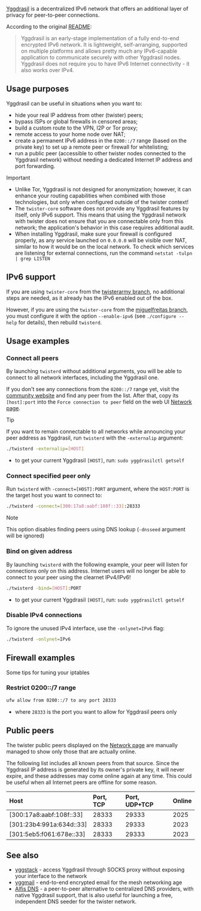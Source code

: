 [Yggdrasil](https://yggdrasil-network.github.io/) is a decentralized IPv6 network that offers an additional layer of privacy for peer-to-peer connections.

According to the original [README](https://github.com/yggdrasil-network/yggdrasil-go#introduction):

> Yggdrasil is an early-stage implementation of a fully end-to-end encrypted IPv6 network. It is lightweight, self-arranging, supported on multiple platforms and allows pretty much any IPv6-capable application to communicate securely with other Yggdrasil nodes. Yggdrasil does not require you to have IPv6 Internet connectivity - it also works over IPv4.

## Usage purposes

Yggdrasil can be useful in situations when you want to:
* hide your real IP address from other (twister) peers;
* bypass ISPs or global firewalls in censored areas;
* build a custom route to the VPN, I2P or Tor proxy;
* remote access to your home node over NAT;
* create a permanent IPv6 address in the `0200::/7` range (based on the private key) to set up a remote peer or firewall for whitelisting;
* run a public peer (accessible to other twister nodes connected to the Yggdrasil network) without needing a dedicated Internet IP address and port forwarding.

> [!IMPORTANT] 
> * Unlike Tor, Yggdrasil is not designed for anonymization; however, it can enhance your routing capabilities when combined with those technologies, but only when configured outside of the twister context!
> * The `twister-core` software does not provide any Yggdrasil features by itself, only IPv6 support. This means that using the Yggdrasil network with twister does not ensure that you are connectable only from this network; the application's behavior in this case requires additional audit.
> * When installing Yggdrasil, make sure your firewall is configured properly, as any service launched on `0.0.0.0` will be visible over NAT, similar to how it would be on the local network. To check which services are listening for external connections, run the command `netstat -tulpn | grep LISTEN`

## IPv6 support

If you are using `twister-core` from the [twisterarmy branch](https://github.com/twisterarmy/twister-core), no additional steps are needed, as it already has the IPv6 enabled out of the box.

However, if you are using the `twister-core` from the [miguelfreitas branch](https://github.com/miguelfreitas/twister-core), you must configure it with the option `--enable-ipv6` (see `./configure --help` for details), then rebuild `twisterd`.

## Usage examples

### Connect all peers

By launching `twisterd` without additional arguments, you will be able to connect to all network interfaces, including the Yggdrasil one.

If you don't see any connections from the `0200::/7` range yet, visit the [community website](https://twisterarmy.github.io/network#public-peers) and find any peer from the list. After that, copy its `[host]:port` into the `Force connection to peer` field on the web UI [Network page](http://127.0.0.1:28332/network.html).

> [!TIP]
> If you want to remain connectable to all networks while announcing your peer address as Yggdrasil, run `twisterd` with the `-externalip` argument:
>
> ``` bash
> ./twisterd -externalip=[HOST]
> ```
> * to get your current Yggdrasil `[HOST]`, run: `sudo yggdrasilctl getself`

### Connect specified peer only

Run `twisterd` with `-connect=[HOST]:PORT` argument, where the `HOST:PORT` is the target host you want to connect to:

``` bash
./twisterd -connect=[300:17a8:aabf:108f::33]:28333
```

> [!NOTE]
> This option disables finding peers using DNS lookup (`-dnsseed` argument will be ignored)

### Bind on given address

By launching `twisterd` with the following example, your peer will listen for connections only on this address. Internet users will no longer be able to connect to your peer using the clearnet IPv4/IPv6!

``` bash
./twisterd -bind=[HOST]:PORT
```
* to get your current Yggdrasil `[HOST]`, run: `sudo yggdrasilctl getself`

### Disable IPv4 connections

To ignore the unused IPv4 interface, use the `-onlynet=IPv6` flag:

``` bash
./twisterd -onlynet=IPv6
```

## Firewall examples

Some tips for tuning your iptables

### Restrict 0200::/7 range

``` bash
ufw allow from 0200::/7 to any port 28333
```
* where `28333` is the port you want to allow for Yggdrasil peers only

## Public peers

The twister public peers displayed on the [Network page](https://twisterarmy.github.io/network#public-peers) are manually managed to show only those that are actually online.

The following list includes all known peers from that source. Since the Yggdrasil IP address is generated by its owner's private key, it will never expire, and these addresses may come online again at any time. This could be useful when all Internet peers are offline for some reason.

| Host                      | Port, TCP | Port, UDP+TCP | Online  |
|:--------------------------|:----------|:--------------|:--------|
| [300:17a8:aabf:108f::33]  | 28333     | 29333         | 2025    |
| [301:23b4:991a:634d::33]  | 28333     | 29333         | 2023    |
| [301:5eb5:f061:678e::33]  | 28333     | 29333         | 2023    |

## See also

* [yggstack](https://github.com/yggdrasil-network/yggstack) - access Yggdrasil through SOCKS proxy without exposing your interface to the network
* [yggmail](https://github.com/neilalexander/yggmail) - end-to-end encrypted email for the mesh networking age
* [Alfis DNS](https://github.com/Revertron/Alfis/) - a peer-to-peer alternative to centralized DNS providers, with native Yggdrasil support, that is also useful for launching a free, independent DNS seeder for the twister network.